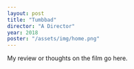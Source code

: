```yaml
---
layout: post
title: "Tumbbad"
director: "A Director"
year: 2018
poster: "/assets/img/home.png"
---
```


My review or thoughts on the film go here.
